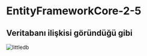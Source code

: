 # EntityFrameworkCore-2-5
## Veritabanı ilişkisi göründüğü gibi
![littledb](https://user-images.githubusercontent.com/43173282/227512874-9c7f7f59-18c0-49ef-bcde-ed8a84911863.PNG)
